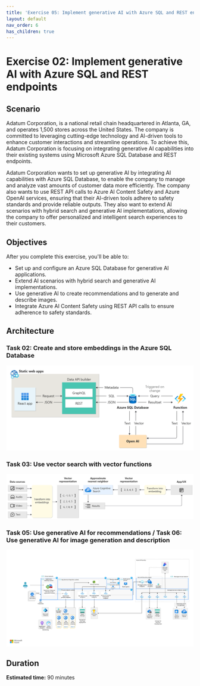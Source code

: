 ```yaml
---
title: 'Exercise 05: Implement generative AI with Azure SQL and REST endpoints'
layout: default
nav_order: 6
has_children: true
---
```


# Exercise 02: Implement generative AI with Azure SQL and REST endpoints

## Scenario

Adatum Corporation, is a national retail chain headquartered in Atlanta, GA, and operates 1,500 stores across the United States. The company is committed to leveraging cutting-edge technology and AI-driven tools to enhance customer interactions and streamline operations. To achieve this, Adatum Corporation is focusing on integrating generative AI capabilities into their existing systems using Microsoft Azure SQL Database and REST endpoints.

Adatum Corporation wants to set up generative AI by integrating AI capabilities with Azure SQL Database, to enable the company to manage and analyze vast amounts of customer data more efficiently. The company also wants to use REST API calls to Azure AI Content Safety and Azure OpenAI services, ensuring that their AI-driven tools adhere to safety standards and provide reliable outputs. They also want to extend AI scenarios with hybrid search and generative AI implementations, allowing the company to offer personalized and intelligent search experiences to their customers.

## Objectives

After you complete this exercise, you'll be able to:

-   Set up and configure an Azure SQL Database for generative AI applications.
-   Extend AI scenarios with hybrid search and generative AI implementations.
-   Use generative AI to create recommendations and to generate and describe images.
-   Integrate Azure AI Content Safety using REST API calls to ensure adherence to safety standards.

## Architecture

### Task 02: Create and store embeddings in the Azure SQL Database

![session-recommender-architecture.png](../../media/session-recommender-architecture.png)

### Task 03: Use vector search with vector functions

![vector-search-architecture-diagram-3-high-res.png](../../media/vector-search-architecture-diagram-3-high-res.png)

### Task 05: Use generative AI for recommendations / Task 06: Use generative AI for image generation and description

![openai-end-to-end-aml-deployment.svg](../../media/openai-end-to-end-aml-deployment.svg)


## Duration

**Estimated time:** 90 minutes
